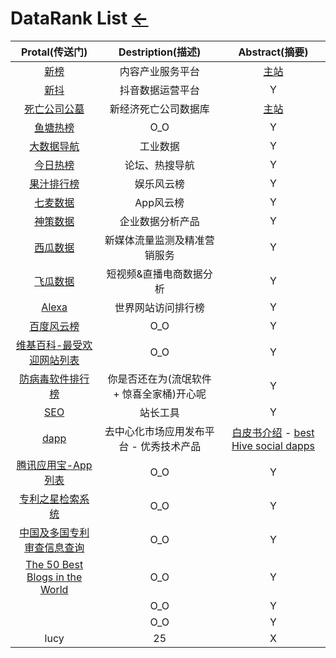 # DataRank List [←](index.md)

| Protal(传送门) | Destription(描述) | Abstract(摘要) |
|:---:|:---:|:---:|
| [新榜](https://www.newrank.cn/public/info/list.html?period=day&type=data) | 内容产业服务平台 | [主站](https://newrank.cn/) |
| [新抖](https://xd.newrank.cn/home/index) | 抖音数据运营平台 | Y |
| [死亡公司公墓](https://www.itjuzi.com/deathCompany) | 新经济死亡公司数据库 | [主站](https://www.itjuzi.com/) |
| [鱼塘热榜](https://mo.fish/) | O_O | Y |
| [大数据导航](http://hao.199it.com/) | 工业数据 | Y |
| [今日热榜](https://tophub.today/) | 论坛、热搜导航 | Y |
| [果汁排行榜](http://guozhivip.com/rank/) | 娱乐风云榜 | Y |
| [七麦数据](https://www.qimai.cn/rank) | App风云榜 | Y |
| [神策数据](https://www.sensorsdata.cn/) | 企业数据分析产品 | Y |
| [西瓜数据](https://data.xiguaji.com/) | 新媒体流量监测及精准营销服务 | Y |
| [飞瓜数据](https://www.feigua.cn/) | 短视频&直播电商数据分析 | Y |
| [Alexa](https://www.alexa.com/topsites) | 世界网站访问排行榜 | Y |
| [百度风云榜](http://top.baidu.com/) | O_O | Y |
| [维基百科-最受欢迎网站列表](https://zh.wikipedia.org/wiki/%E6%9C%80%E5%8F%97%E6%AC%A2%E8%BF%8E%E7%BD%91%E7%AB%99%E5%88%97%E8%A1%A8) | O_O | Y |
| [防病毒软件排行榜](https://www.antivirussoftwareguide.com/best-free-antivirus) | 你是否还在为(流氓软件 + 惊喜全家桶)开心呢 | Y |
| [SEO](https://www.aizhan.com/cha/www.icantv.cn/) | 站长工具 | Y |
| [dapp](https://www.dapp.com/) | 去中心化市场应用发布平台 - 优秀技术产品 | [白皮书介绍](https://www.dapp.com/token/Dapp_WhitePaper_cn.pdf) - [best Hive social dapps](https://www.dapp.com/store/hive-social) |
| [腾讯应用宝-App列表](https://sj.qq.com/myapp/category.htm?orgame=1&categoryId=102) | O_O | Y |
| [专利之星检索系统](http://www.patentstar.cn/frmLogin.aspx) | O_O | Y |
| [中国及多国专利审查信息查询](http://cpquery.sipo.gov.cn/txnIndex.do) | O_O | Y |
| [The 50 Best Blogs in the World](https://detailed.com/50/) | O_O | Y |
| []() | O_O | Y |
| []() | O_O | Y |
| lucy | 25 | X |
